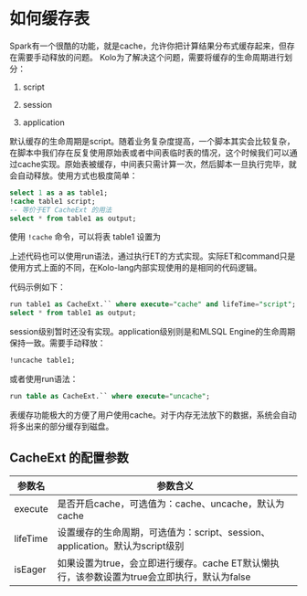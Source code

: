 # 如何缓存表

Spark有一个很酷的功能，就是cache，允许你把计算结果分布式缓存起来，但存在需要手动释放的问题。
Kolo为了解决这个问题，需要将缓存的生命周期进行划分：

1. script

2. session

3. application

默认缓存的生命周期是script。随着业务复杂度提高，一个脚本其实会比较复杂，在脚本中我们存在反复使用原始表或者中间表临时表的情况，这个时候我们可以通过cache实现。原始表被缓存，中间表只需计算一次，然后脚本一旦执行完毕，就会自动释放。使用方式也极度简单：

```sql
select 1 as a as table1;
!cache table1 script;
-- 等价于ET CacheExt 的用法
select * from table1 as output;
```

使用 `!cache` 命令，可以将表 table1 设置为

上述代码也可以使用run语法，通过执行ET的方式实现。实际ET和command只是使用方式上面的不同，在Kolo-lang内部实现使用的是相同的代码逻辑。

代码示例如下：

```sql
run table1 as CacheExt.`` where execute="cache" and lifeTime="script";
select * from table1 as output;
```

session级别暂时还没有实现。application级别则是和MLSQL Engine的生命周期保持一致。需要手动释放：

```sql
!uncache table1;
```

或者使用run语法：
```sql
run table as CacheExt.`` where execute="uncache";
```

表缓存功能极大的方便了用户使用cache。对于内存无法放下的数据，系统会自动将多出来的部分缓存到磁盘。


## CacheExt 的配置参数

| 参数名  |  参数含义 |
|---|---|
| execute | 是否开启cache，可选值为：cache、uncache，默认为cache |
| lifeTime | 设置缓存的生命周期，可选值为：script、session、application。默认为script级别 |
| isEager | 如果设置为true，会立即进行缓存。cache ET默认懒执行，该参数设置为true会立即执行，默认为false |